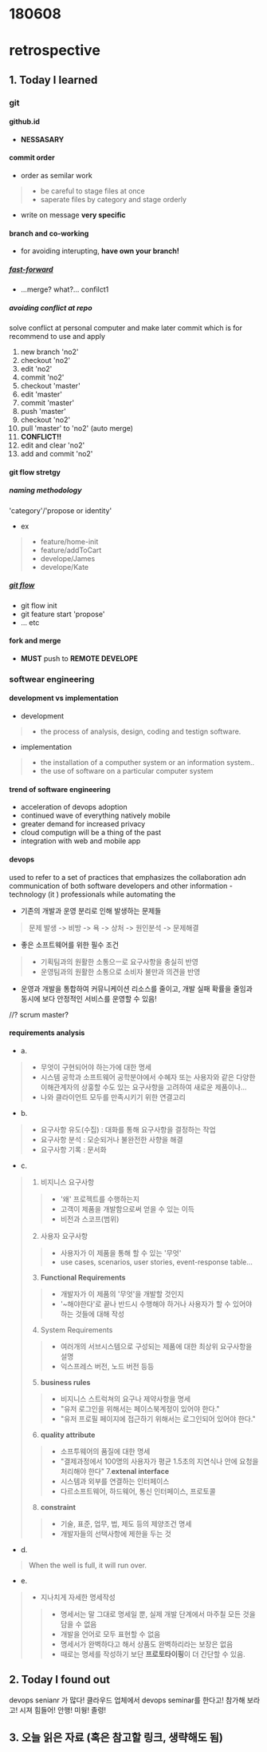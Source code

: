 # 180608
# retrospective



## 1. Today I learned

### git

#### github.id
- **NESSASARY**

#### commit order
- order as semilar work
> - be careful to stage files at once
> - saperate files by category and stage orderly
- write on message **very specific**

#### branch and co-working
- for avoiding interupting, **have own your branch!**

##### [fast-forward](https://git-scm.com/book/ko/v1/Git-%EB%B8%8C%EB%9E%9C%EC%B9%98-%EB%B8%8C%EB%9E%9C%EC%B9%98%EC%99%80-Merge%EC%9D%98-%EA%B8%B0%EC%B4%88)
- ...merge? what?... confilct1

##### avoiding conflict **at repo**
solve conflict at personal computer and make later commit which is for recommend to use and apply

1. new branch 'no2'
1. checkout 'no2'
1. edit 'no2'
1. commit 'no2'
1. checkout 'master'
1. edit 'master'
1. commit 'master'
1. push 'master'
1. checkout 'no2'
1. pull 'master' to 'no2' (auto merge)
1. **CONFLICT!!**
1. edit and clear 'no2'
1. add and commit 'no2'

#### git flow stretgy

##### naming methodology
'category'/'propose or identity'
- ex
> - feature/home-init
> - feature/addToCart
> - develope/James
> - develope/Kate

##### [git flow](https://danielkummer.github.io/git-flow-cheatsheet/index.ko_KR.html)
- git flow init
- git feature start 'propose'
- ... etc

#### fork and merge
- **MUST** push to **REMOTE DEVELOPE**


### softwear engineering

#### development vs implementation
- development
> - the process of analysis, design, coding and testign software.
- implementation
> - the installation of a computher system or an information system..
> - the use of software on a particular computer system

#### trend of software engineering
- acceleration of devops adoption
- continued wave of everything natively mobile
- greater demand for increased privacy
- cloud computign will be a thing of the past
- integration with web and mobile app

#### **devops**

used to refer to a set of practices that emphasizes the collaboration adn communication of both software developers and other information - technology (it ) professionals while automating the 

- 기존의 개발과 운영 분리로 인해 발생하는 문제들
> 문제 발생 -> 비방 -> 욕 -> 상처 -> 원인분석 -> 문제해결
- 좋은 소프트웨어를 위한 필수 조건
> - 기획팀과의 원활한 소통으ㅡ로 요구사항을 충실히 반영
> - 운영팀과의 원활한 소통으로 소비자 불만과 의견을 반영
- 운영과 개발을 통합하여 커뮤니케이션 리소스를 줄이고, 개발 실패 확률을 줄임과 동시에 보다 안정적인 서비스를 운영할 수 있음!

//? scrum master?

#### requirements analysis

- a.
> - 무엇이 구현되어야 하는가에 대한 명세
> - 시스템 공학과 소프트웨어 공학분야에서 수혜자 또는 사용자와 같은 다양한 이해관계자의 상훙할 수도 있는 요구사항을 고려하여 새로운 제품이나...
> - 나와 클라이언트 모두를 만족시키기 위한 연결고리

- b.
> - 요구사항 유도(수집) : 대화를 통해 요구사항을 결정하는 작업
> - 요구사항 분석 : 모순되거나 불완전한 사향을 해결
> - 요구사항 기록 : 문서화

- c.
> 1. 비지니스 요구사항
>> - '왜' 프로젝트를 수행하는지
>> - 고객이 제품을 개발함으로써 얻을 수 있는 이득
>> - 비전과 스코프(범위)
> 2. 사용자 요구사항
>> - 사용자가 이 제품을 통해 할 수 있는 '무엇'
>> - use cases, scenarios, user stories, event-response table...
> 3. **Functional Requirements**
>> - 개발자가 이 제품의 '무엇'을 개발할 것인지
>> - '~해야한다'로 끝나 반드시 수행해야 하거나 사용자가 할 수 있어야 하는 것들에 대해 작성
> 4. System Requirements
>> - 여러개의 서브시스템으로 구성되는 제품에 대한 최상위 요구사항을 설명
>> - 익스프레스 버전, 노드 버전 등등
> 5. **business rules**
>> - 비지니스 스트럭쳐의 요구나 제약사항을 명세
>> - "유저 로그인을 위해서는 페이스북계정이 있어야 한다."
>> - "유저 프로필 페이지에 접근하기 위해서는 로그인되어 있어야 한다."
> 6. **quality attribute**
>> - 소프투웨어의 품질에 대한 명세
>> - "결제과정에서 100명의 사용자가 평균 1.5초의 지연식나 안에 요청을 처리해야 한다"
> 7.**extenal interface**
>> - 시스템과 외부를 연결하는 인터페이스
>> - 다르소프트웨어, 하드웨어, 통신 인터페이스, 프로토콜
> 8. **constraint**
>> - 기술, 표준, 업무, 법, 제도 등의 제양조건 명세
>> - 개발자들의 선택사항에 제한을 두는 것


- d.
> When the well is full, it will run over.

- e. 
> - 지나치게 자세한 명세작성
>> - 명세서는 말 그대로 명세일 뿐, 실제 개발 단계에서 마주칠 모든 것을 담을 수 없음
>> - 개발을 언어로 모두 표현할 수 없음
>> - 명세서가 완벽하다고 해서 상품도 완벽하리라는 보장은 없음
>> - 때로는 명세를 작성하기 보단 **프로토타이핑**이 더 간단할 수 있음.








## 2. Today I found out

devops senianr 가 많다! 클라우드 업체에서 devops seminar를 한다고!
참가해 보라고! 시져 힘들어! 안행! 미웡! 졸령!



## 3. 오늘 읽은 자료 (혹은 참고할 링크, 생략해도 됨)

